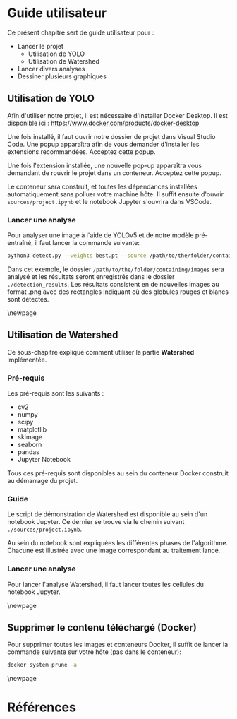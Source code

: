 # Guide utilisateur

Ce présent chapitre sert de guide utilisateur pour :

- Lancer le projet
  - Utilisation de YOLO
  - Utilisation de Watershed
- Lancer divers analyses
- Dessiner plusieurs graphiques

## Utilisation de YOLO

Afin d'utiliser notre projet, il est nécessaire d'installer Docker Desktop. Il est disponible ici : https://www.docker.com/products/docker-desktop

Une fois installé, il faut ouvrir notre dossier de projet dans Visual Studio Code. Une popup apparaîtra afin de vous demander d'installer les extensions recommandées. Acceptez cette popup.

Une fois l'extension installée, une nouvelle pop-up apparaîtra vous demandant de rouvrir le projet dans un conteneur. Acceptez cette popup.

Le conteneur sera construit, et toutes les dépendances installées automatiquement sans polluer votre machine hôte. Il suffit ensuite d'ouvrir `sources/project.ipynb` et le notebook Jupyter s'ouvrira dans VSCode.

### Lancer une analyse

Pour analyser une image à l'aide de YOLOv5 et de notre modèle pré-entraîné, il faut lancer la commande suivante:

```{.sh caption="Lancement d'une analyse via YOLO v5"}
python3 detect.py --weights best.pt --source /path/to/the/folder/containing/images --project ./detection_results
```

Dans cet exemple, le dossier `/path/to/the/folder/containing/images` sera analysé et les résultats seront enregistrés dans le dossier `./detection_results`. Les résultats consistent en de nouvelles images au format .png avec des rectangles indiquant où des globules rouges et blancs sont détectés.

\newpage

## Utilisation de Watershed

Ce sous-chapitre explique comment utiliser la partie **Watershed** implémentée.

### Pré-requis

Les pré-requis sont les suivants :

- cv2
- numpy
- scipy
- matplotlib
- skimage
- seaborn
- pandas
- Jupyter Notebook

Tous ces pré-requis sont disponibles au sein du conteneur Docker construit au démarrage du projet.

### Guide

Le script de démonstration de Watershed est disponible au sein d'un notebook Jupyter.
Ce dernier se trouve via le chemin suivant `./sources/project.ipynb`.

Au sein du notebook sont expliquées les différentes phases de l'algorithme.
Chacune est illustrée avec une image correspondant au traitement lancé.

### Lancer une analyse

Pour lancer l'analyse Watershed, il faut lancer toutes les cellules du notebook Jupyter.

\newpage

## Supprimer le contenu téléchargé (Docker)
Pour supprimer toutes les images et conteneurs Docker, il suffit de lancer la commande suivante sur votre hôte (pas dans le conteneur):

```{.sh caption="Suppression des conteneurs Docker"}
docker system prune -a
```

\newpage

# Références
